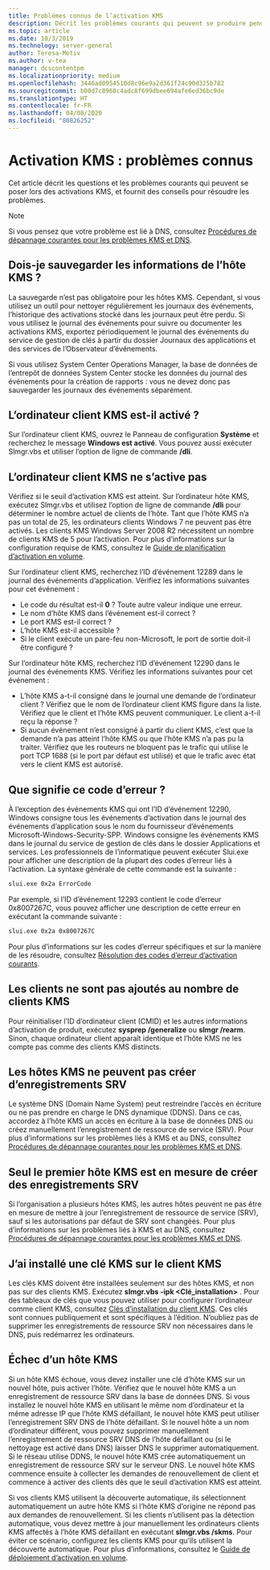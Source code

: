 ```yaml
---
title: Problèmes connus de l’activation KMS
description: Décrit les problèmes courants qui peuvent se produire pendant le processus d’activation KMS (Key Management Service, Service de gestion de clés), et fournit des solutions et des conseils
ms.topic: article
ms.date: 10/3/2019
ms.technology: server-general
author: Teresa-Motiv
ms.author: v-tea
manager: dcscontentpm
ms.localizationpriority: medium
ms.openlocfilehash: 3446ad0954510d8c96e9a2d361f24c90d325b782
ms.sourcegitcommit: b00d7c8968c4adc8f699dbee694afe6ed36bc9de
ms.translationtype: HT
ms.contentlocale: fr-FR
ms.lasthandoff: 04/08/2020
ms.locfileid: "80826252"
---
```

# <a name="kms-activation-known-issues"></a>Activation KMS : problèmes connus

Cet article décrit les questions et les problèmes courants qui peuvent se poser lors des activations KMS, et fournit des conseils pour résoudre les problèmes.

> [!NOTE]
> Si vous pensez que votre problème est lié à DNS, consultez [Procédures de dépannage courantes pour les problèmes KMS et DNS](common-troubleshooting-procedures-kms-dns.md).

## <a name="should-i-back-up-kms-host-information"></a>Dois-je sauvegarder les informations de l’hôte KMS ?

La sauvegarde n’est pas obligatoire pour les hôtes KMS. Cependant, si vous utilisez un outil pour nettoyer régulièrement les journaux des événements, l’historique des activations stocké dans les journaux peut être perdu. Si vous utilisez le journal des événements pour suivre ou documenter les activations KMS, exportez périodiquement le journal des événements du service de gestion de clés à partir du dossier Journaux des applications et des services de l’Observateur d’événements.

Si vous utilisez System Center Operations Manager, la base de données de l’entrepôt de données System Center stocke les données du journal des événements pour la création de rapports : vous ne devez donc pas sauvegarder les journaux des événements séparément.

## <a name="is-the-kms-client-computer-activated"></a>L’ordinateur client KMS est-il activé ?

Sur l’ordinateur client KMS, ouvrez le Panneau de configuration **Système** et recherchez le message **Windows est activé**. Vous pouvez aussi exécuter Slmgr.vbs et utiliser l’option de ligne de commande **/dli**.

## <a name="the-kms-client-computer-does-not-activate"></a>L’ordinateur client KMS ne s’active pas

Vérifiez si le seuil d’activation KMS est atteint. Sur l’ordinateur hôte KMS, exécutez Slmgr.vbs et utilisez l’option de ligne de commande **/dli** pour déterminer le nombre actuel de clients de l’hôte. Tant que l’hôte KMS n’a pas un total de 25, les ordinateurs clients Windows 7 ne peuvent pas être activés. Les clients KMS Windows Server 2008 R2 nécessitent un nombre de clients KMS de 5 pour l’activation. Pour plus d’informations sur la configuration requise de KMS, consultez le [Guide de planification d’activation en volume](https://go.microsoft.com/fwlink/?linkid=155926). 

Sur l’ordinateur client KMS, recherchez l’ID d’événement 12289 dans le journal des événements d’application. Vérifiez les informations suivantes pour cet événement :

- Le code du résultat est-il **0** ? Toute autre valeur indique une erreur.
- Le nom d’hôte KMS dans l’événement est-il correct ?
- Le port KMS est-il correct ?
- L’hôte KMS est-il accessible ?
- Si le client exécute un pare-feu non-Microsoft, le port de sortie doit-il être configuré ?

Sur l’ordinateur hôte KMS, recherchez l’ID d’événement 12290 dans le journal des événements KMS. Vérifiez les informations suivantes pour cet événement :

- L’hôte KMS a-t-il consigné dans le journal une demande de l’ordinateur client ? Vérifiez que le nom de l’ordinateur client KMS figure dans la liste. Vérifiez que le client et l’hôte KMS peuvent communiquer. Le client a-t-il reçu la réponse ?
- Si aucun événement n’est consigné à partir du client KMS, c’est que la demande n’a pas atteint l’hôte KMS ou que l’hôte KMS n’a pas pu la traiter. Vérifiez que les routeurs ne bloquent pas le trafic qui utilise le port TCP 1688 (si le port par défaut est utilisé) et que le trafic avec état vers le client KMS est autorisé.

## <a name="what-does-this-error-code-mean"></a>Que signifie ce code d’erreur ?

À l’exception des événements KMS qui ont l’ID d’événement 12290, Windows consigne tous les événements d’activation dans le journal des événements d’application sous le nom du fournisseur d’événements Microsoft-Windows-Security-SPP. Windows consigne les événements KMS dans le journal du service de gestion de clés dans le dossier Applications et services. Les professionnels de l’informatique peuvent exécuter Slui.exe pour afficher une description de la plupart des codes d’erreur liés à l’activation. La syntaxe générale de cette commande est la suivante :

```cmd
slui.exe 0x2a ErrorCode
```

Par exemple, si l’ID d’événement 12293 contient le code d’erreur 0x8007267C, vous pouvez afficher une description de cette erreur en exécutant la commande suivante :

```cmd
slui.exe 0x2a 0x8007267C
```

Pour plus d’informations sur les codes d’erreur spécifiques et sur la manière de les résoudre, consultez [Résolution des codes d’erreur d’activation courants](activation-error-codes.md).

## <a name="clients-are-not-adding-to-the-kms-count"></a>Les clients ne sont pas ajoutés au nombre de clients KMS

Pour réinitialiser l’ID d’ordinateur client (CMID) et les autres informations d’activation de produit, exécutez **sysprep /generalize** ou **slmgr /rearm**. Sinon, chaque ordinateur client apparaît identique et l’hôte KMS ne les compte pas comme des clients KMS distincts.

## <a name="kms-hosts-are-unable-to-create-srv-records"></a>Les hôtes KMS ne peuvent pas créer d’enregistrements SRV

Le système DNS (Domain Name System) peut restreindre l’accès en écriture ou ne pas prendre en charge le DNS dynamique (DDNS). Dans ce cas, accordez à l’hôte KMS un accès en écriture à la base de données DNS ou créez manuellement l’enregistrement de ressource de service (SRV). Pour plus d’informations sur les problèmes liés à KMS et au DNS, consultez [Procédures de dépannage courantes pour les problèmes KMS et DNS](common-troubleshooting-procedures-kms-dns.md).

## <a name="only-the-first-kms-host-is-able-to-create-srv-records"></a>Seul le premier hôte KMS est en mesure de créer des enregistrements SRV

Si l’organisation a plusieurs hôtes KMS, les autres hôtes peuvent ne pas être en mesure de mettre à jour l’enregistrement de ressource de service (SRV), sauf si les autorisations par défaut de SRV sont changées. Pour plus d’informations sur les problèmes liés à KMS et au DNS, consultez [Procédures de dépannage courantes pour les problèmes KMS et DNS](common-troubleshooting-procedures-kms-dns.md).

## <a name="i-installed-a-kms-key-on-the-kms-client"></a>J’ai installé une clé KMS sur le client KMS

Les clés KMS doivent être installées seulement sur des hôtes KMS, et non pas sur des clients KMS. Exécutez **slmgr.vbs -ipk &lt;Clé_installation&gt;** . Pour des tableaux de clés que vous pouvez utiliser pour configurer l’ordinateur comme client KMS, consultez [Clés d’installation du client KMS](KMSclientkeys.md). Ces clés sont connues publiquement et sont spécifiques à l’édition. N’oubliez pas de supprimer les enregistrements de ressource SRV non nécessaires dans le DNS, puis redémarrez les ordinateurs.

## <a name="a-kms-host-failed"></a>Échec d’un hôte KMS

Si un hôte KMS échoue, vous devez installer une clé d’hôte KMS sur un nouvel hôte, puis activer l’hôte. Vérifiez que le nouvel hôte KMS a un enregistrement de ressource SRV dans la base de données DNS. Si vous installez le nouvel hôte KMS en utilisant le même nom d’ordinateur et la même adresse IP que l’hôte KMS défaillant, le nouvel hôte KMS peut utiliser l’enregistrement SRV DNS de l’hôte défaillant. Si le nouvel hôte a un nom d’ordinateur différent, vous pouvez supprimer manuellement l’enregistrement de ressource SRV DNS de l’hôte défaillant ou (si le nettoyage est activé dans DNS) laisser DNS le supprimer automatiquement. Si le réseau utilise DDNS, le nouvel hôte KMS crée automatiquement un enregistrement de ressource SRV sur le serveur DNS. Le nouvel hôte KMS commence ensuite à collecter les demandes de renouvellement de client et commence à activer des clients dès que le seuil d’activation KMS est atteint.

Si vos clients KMS utilisent la découverte automatique, ils sélectionnent automatiquement un autre hôte KMS si l’hôte KMS d’origine ne répond pas aux demandes de renouvellement. Si les clients n’utilisent pas la détection automatique, vous devez mettre à jour manuellement les ordinateurs clients KMS affectés à l’hôte KMS défaillant en exécutant **slmgr.vbs /skms**. Pour éviter ce scénario, configurez les clients KMS pour qu’ils utilisent la découverte automatique. Pour plus d’informations, consultez le [Guide de déploiement d’activation en volume](https://go.microsoft.com/fwlink/?linkid=150083).

